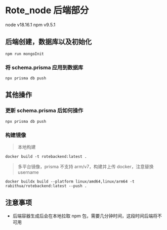 # Rote_node 后端部分

node v18.16.1
npm v9.5.1

## 后端创建，数据库以及初始化

```
npm run mongoInit
```

### 将 schema.prisma 应用到数据库

```
npx prisma db push
```

## 其他操作

### 更新 schema.prisma 后如何操作

```
npx prisma db push
```

### 构建镜像

> 本地构建

```
docker build -t rotebackend:latest .
```

> 多平台镜像，prisma 不支持 arm/v7，构建并上传 docker，注意替换 username

```
docker buildx build --platform linux/amd64,linux/arm64 -t rabithua/rotebackend:latest --push .
```

## 注意事项

- 后端容器生成后会在本地拉取 npm 包，需要几分钟时间，这段时间后端将不可用
